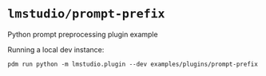 # `lmstudio/prompt-prefix`

Python prompt preprocessing plugin example

Running a local dev instance:

    pdm run python -m lmstudio.plugin --dev examples/plugins/prompt-prefix
